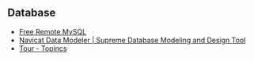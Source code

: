 ## Database
- [Free Remote MySQL](https://www.remotemysql.com/)
- [Navicat Data Modeler | Supreme Database Modeling and Design Tool](https://www.navicat.com/en/products/navicat-data-modeler)
- [Tour - Topincs](https://www.topincs.com/tour)